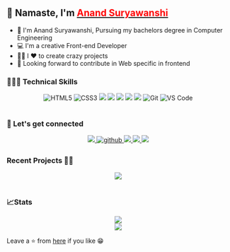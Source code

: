 ## 👋 Namaste, I'm <a href="https://onlyanand10.github.io/portfolio/"> <b style="color:red;">Anand Suryawanshi </b></a>

- 🔭 I'm Anand Suryawanshi, Pursuing my bachelors degree in Computer Engineering 
- 💻 I'm a creative Front-end Developer 
- 🧑‍💻 I ❤️ to create crazy projects 
- 🤝 Looking forward to contribute in Web specific in frontend 

### 🤹🏻‍♂️ Technical Skills
<div align="center">
<img alt="HTML5" src="https://img.shields.io/badge/HTML5-E34F26?style=for-the-badge&logo=html5&logoColor=white" />
<img alt="CSS3" src="https://img.shields.io/badge/CSS3-1572B6?style=for-the-badge&logo=css3&logoColor=white" />
<img src="https://img.shields.io/badge/JavaScript-F7DF1E?style=for-the-badge&logo=javascript&logoColor=black" /> 
<img src="https://img.shields.io/badge/Sass-CC6699?style=for-the-badge&logo=sass&logoColor=white" />	
<img src="https://img.shields.io/badge/Tailwind_CSS-38B2AC?style=for-the-badge&logo=tailwind-css&logoColor=white" /> 
<img src="https://img.shields.io/badge/React-20232A?style=for-the-badge&logo=react&logoColor=61DAFB" />
<img src="https://img.shields.io/badge/Java-ED8B00?style=for-the-badge&logo=openjdk&logoColor=white" />
<img alt="Git" src="https://img.shields.io/badge/Git-F05032?style=for-the-badge&logo=git&logoColor=white" />
<img alt="VS Code" src="https://img.shields.io/badge/Visual_Studio_Code-0078D4?style=for-the-badge&logo=visual%20studio%20code&logoColor=white" />
</div>
 
<br/>

### 🔗 Let's get connected
<div align="center">
	<a href="https://www.linkedin.com/in/anand-suryawanshi-532a87155/">
		<img src="https://img.shields.io/badge/LinkedIn-0077B5?style=for-the-badge&logo=linkedin&logoColor=white" /> 
	</a> 
	<a href="https://github.com/onlyanand10" target="_blank">
		<img src=https://img.shields.io/badge/github-%2324292e.svg?&style=for-the-badge&logo=github&logoColor=white alt=github style="margin-bottom: 5px;" />
	</a>
	<a href="mailto:anandsuryawanshi66@gmail.com">
		<img src="https://img.shields.io/badge/Gmail-D14836?style=for-the-badge&logo=gmail&logoColor=white"   />
	</a>
	<a href="https://twitter.com/onlyanand10?lang=en">
		<img src="https://img.shields.io/badge/Twitter-1DA1F2?style=for-the-badge&logo=twitter&logoColor=white"   />
	</a>
	<a href="https://www.youtube.com/channel/UCSch4za59t6N2kYfZH-B_YQ">
		<img src="https://img.shields.io/badge/YouTube-FF0000?style=for-the-badge&logo=youtube&logoColor=white" />
	</a>
</div>

### Recent Projects 👨‍💻

<div align="center">
<img src="https://github-readme-stats.vercel.app/api/pin/?username=onlyanand10&repo=indronesAssignment2&show_icons=true&theme=great-gatsby"> 
</div>

<br/>

### 📈Stats
<div align="center">
   <img src="https://github-readme-stats.vercel.app/api?username=onlyanand10&show_icons=true&theme=cobalt"></img> <br/> 
   <img src="https://gpvc.arturio.dev/onlyanand10"></img>
</div>

Leave a ⭐ from [here](https://github.com/onlyanand10/onlyanand10) if you like 😁

